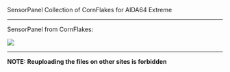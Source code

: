 SensorPanel Collection of CornFlakes for AIDA64 Extreme
***

SensorPanel from CornFlakes:

<img src="https://github.com/botflakes/AIDA64-SensorPanels/blob/master/preview/preview_cornflakes.png">

***
  
**NOTE: Reuploading the files on other sites is forbidden**
